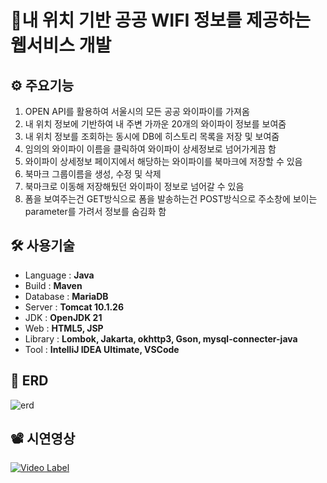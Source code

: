 # 📝내 위치 기반 공공 WIFI 정보를 제공하는 웹서비스 개발

## ⚙ 주요기능
<ol>
  <li>OPEN API를 활용하여 서울시의 모든 공공 와이파이를 가져옴</li>
  <li>내 위치 정보에 기반하여 내 주변 가까운 20개의 와이파이 정보를 보여줌</li>
  <li>내 위치 정보를 조회하는 동시에 DB에 히스토리 목록을 저장 및 보여줌</li>
  <li>임의의 와이파이 이름을 클릭하여 와이파이 상세정보로 넘어가게끔 함</li>
  <li>와이파이 상세정보 페이지에서 해당하는 와이파이를 북마크에 저장할 수 있음</li>
  <li>북마크 그룹이름을 생성, 수정 및 삭제</li>
  <li>북마크로 이동해 저장해뒀던 와이파이 정보로 넘어갈 수 있음</li>
  <li>폼을 보여주는건 GET방식으로 폼을 발송하는건 POST방식으로 주소창에 보이는 parameter를 가려서 정보를 숨김화 함</li>
</ol>

## 🛠 사용기술
<ul>
  <li>Language : <strong>Java</strong></li>
  <li>Build : <strong>Maven</strong></li>
  <li>Database : <strong>MariaDB</strong></li>
  <li>Server : <strong>Tomcat 10.1.26</strong></li>
  <li>JDK : <strong>OpenJDK 21</strong></li>
  <li>Web : <strong>HTML5, JSP</strong></li>
  <li>Library : <strong>Lombok, Jakarta, okhttp3, Gson, mysql-connecter-java</strong></li>
  <li>Tool : <strong>IntelliJ IDEA Ultimate, VSCode</strong></li>
</ul>

## 📌 ERD
![erd](https://github.com/user-attachments/assets/25382b41-042d-40c5-8622-4adaa00fed28)

## 📽 시연영상
[![Video Label](http://img.youtube.com/vi/kQwuHumUPJU/0.jpg)](https://youtu.be/kQwuHumUPJU)
